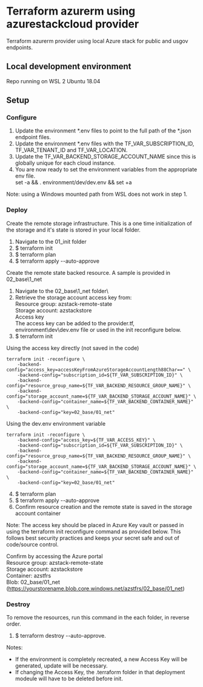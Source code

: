 # Terraform azurerm using azurestackcloud provider 
Terraform azurerm provider using local Azure stack for public and usgov endpoints.

## Local development environment
Repo running on WSL 2 Ubuntu 18.04

## Setup
### Configure
1. Update the environment *.env files to point to the full path of the *.json endpoint files.
1. Update the environment *.env files with the TF_VAR_SUBSCRIPTION_ID, TF_VAR_TENANT_ID and TF_VAR_LOCATION.
1. Update the TF_VAR_BACKEND_STORAGE_ACCOUNT_NAME since this is globally unique for each cloud instance.
1. You are now ready to set the environment variables from the appropriate env file.\
set -a && . environment/dev/dev.env && set +a

Note: using a Windows mounted path from WSL does not work in step 1.

### Deploy
Create the remote storage infrastructure. 
This is a one time initialization of the storage and it's state is stored in your local folder.
1. Navigate to the 01_init folder
1. $ terraform init
1. $ terraform plan
1. $ terraform apply --auto-approve

Create the remote state backed resource. A sample is provided in 02_base\1_net
1. Navigate to the 02_base\1_net folder\
2. Retrieve the storage account access key from:\
Resource group: azstack-remote-state\
Storage account: azstackstore\
Access key\
The access key can be added to the provider.tf, environment\dev\dev.env file or used in the init reconfigure below.
3. $ terraform init

Using the access key directly (not saved in the code)
```
terraform init -reconfigure \
    -backend-config="access_key=accessKeyFromAzureStorageAccountLength88Char==" \
    -backend-config="subscription_id=${TF_VAR_SUBSCRIPTION_ID}" \
    -backend-config="resource_group_name=${TF_VAR_BACKEND_RESOURCE_GROUP_NAME}" \
    -backend-config="storage_account_name=${TF_VAR_BACKEND_STORAGE_ACCOUNT_NAME}" \
    -backend-config="container_name=${TF_VAR_BACKEND_CONTAINER_NAME}" \
    -backend-config="key=02_base/01_net"
```

Using the dev.env environment variable
```
terraform init -reconfigure \
    -backend-config="access_key=${TF_VAR_ACCESS_KEY}" \
    -backend-config="subscription_id=${TF_VAR_SUBSCRIPTION_ID}" \
    -backend-config="resource_group_name=${TF_VAR_BACKEND_RESOURCE_GROUP_NAME}" \
    -backend-config="storage_account_name=${TF_VAR_BACKEND_STORAGE_ACCOUNT_NAME}" \
    -backend-config="container_name=${TF_VAR_BACKEND_CONTAINER_NAME}" \
    -backend-config="key=02_base/01_net"
```

4. $ terraform plan
5. $ terraform apply --auto-approve
6. Confirm resource creation and the remote state is saved in the storage account container

Note: The access key should be placed in Azure Key vault or passed in using the terraform init reconfigure command as provided below. This follows best security practices and keeps your secret safe and out of code/source control.


Confirm by accessing the Azure portal\
Resource group: azstack-remote-state\
Storage account: azstackstore\
Container: azstfrs\
Blob: 02_base/01_net (https://yourstorename.blob.core.windows.net/azstfrs/02_base/01_net)

### Destroy
To remove the resources, run this command in the each folder, in reverse order.
1. $ terraform destroy --auto-approve.

Notes: 
* If the environment is completely recreated, a new Access Key will be generated, update will be necessary.
* If changing the Access Key, the .terraform folder in that deployment modeule will have to be deleted before init.




